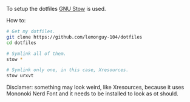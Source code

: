 To setup the dotfiles [GNU Stow](https://www.gnu.org/software/stow) is used.

How to:
```bash
# Get my dotfiles.
git clone https://github.com/lemonguy-104/dotfiles
cd dotfiles

# Symlink all of them.
stow *

# Symlink only one, in this case, Xresources.
stow urxvt
```

Disclamer: something may look weird, like Xresources, because it uses Mononoki Nerd Font and it needs to be installed to look as ot should.
